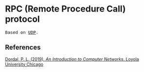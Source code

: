# RPC (Remote Procedure Call) protocol
<pre>
Based on <a href="udp.md">UDP</a>.
</pre>

## References
[Dordal, P. L. (2019). *An Introduction to Computer Networks*. Loyola University Chicago](http://intronetworks.cs.luc.edu/)